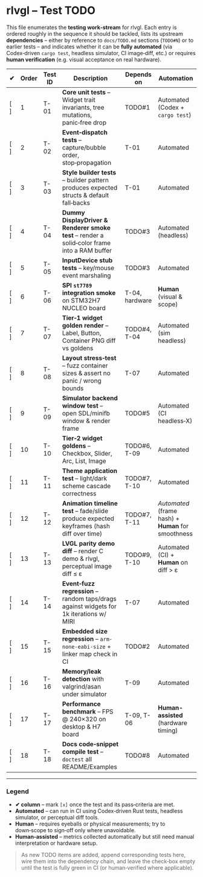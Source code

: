 # rlvgl – Test TODO

This file enumerates the **testing work‑stream** for rlvgl.  Each entry is ordered roughly in the sequence it should be tackled, lists its upstream **dependencies** ­– either by reference to `docs/TODO.md` sections (`TODO#N`) or to earlier tests – and indicates whether it can be **fully automated** (via Codex‑driven `cargo test`, headless simulator, CI image‑diff, etc.) or requires **human verification** (e.g. visual acceptance on real hardware).

| ✔ | Order | Test ID | Description | Depends on | Automation |
|---|-------|---------|-------------|-----------|------------|
| [ ] | 1 | T-01 | **Core unit tests** – Widget trait invariants, tree mutations, panic‑free drop | TODO#1 | Automated (Codex + `cargo test`) |
| [ ] | 2 | T-02 | **Event‑dispatch tests** – capture/bubble order, stop‑propagation | T-01 | Automated |
| [ ] | 3 | T-03 | **Style builder tests** – builder pattern produces expected structs & default fall‑backs | T-01 | Automated |
| [ ] | 4 | T-04 | **Dummy DisplayDriver & Renderer smoke test** – render a solid‑color frame into a RAM buffer | TODO#3 | Automated (headless) |
| [ ] | 5 | T-05 | **InputDevice stub tests** – key/mouse event marshaling | TODO#3 | Automated |
| [ ] | 6 | T-06 | **SPI `st7789` integration smoke** on STM32H7 NUCLEO board | T-04, hardware | **Human** (visual & scope) |
| [ ] | 7 | T-07 | **Tier‑1 widget golden render** – Label, Button, Container PNG diff vs goldens | TODO#4, T-04 | Automated (sim headless) |
| [ ] | 8 | T-08 | **Layout stress‑test** – fuzz container sizes & assert no panic / wrong bounds | T-07 | Automated |
| [ ] | 9 | T-09 | **Simulator backend window test** – open SDL/minifb window & render frame | TODO#5 | Automated (CI headless‑X) |
| [ ] | 10 | T-10 | **Tier‑2 widget goldens** – Checkbox, Slider, Arc, List, Image | TODO#6, T-09 | Automated |
| [ ] | 11 | T-11 | **Theme application test** – light/dark scheme cascade correctness | TODO#7, T-10 | Automated |
| [ ] | 12 | T-12 | **Animation timeline test** – fade/slide produce expected keyframes (hash diff over time) | TODO#7, T-11 | *Automated* (frame hash) + **Human** for smoothness |
| [ ] | 13 | T-13 | **LVGL parity demo diff** – render C demo & rlvgl, perceptual image diff ≤ ε | TODO#9, T-10 | Automated (CI) + **Human** on diff > ε |
| [ ] | 14 | T-14 | **Event‑fuzz regression** – random taps/drags against widgets for 1k iterations w/ MIRI | T-07 | Automated |
| [ ] | 15 | T-15 | **Embedded size regression** – `arm-none-eabi-size` + linker map check in CI | TODO#2 | Automated |
| [ ] | 16 | T-16 | **Memory/leak detection** with valgrind/asan under simulator | T-09 | Automated |
| [ ] | 17 | T-17 | **Performance benchmark** – FPS @ 240×320 on desktop & H7 board | T-09, T-06 | **Human-assisted** (hardware timing) |
| [ ] | 18 | T-18 | **Docs code‑snippet compile test** – `doctest` all README/Examples | TODO#8 | Automated |

---

### Legend
- **✔ column** – mark `[x]` once the test and its pass‑criteria are met.
- **Automated** – can run in CI using Codex‑driven Rust tests, headless simulator, or perceptual diff tools.
- **Human** – requires eyeballs or physical measurements; try to down‑scope to sign‑off only where unavoidable.
- **Human‑assisted** – metrics collected automatically but still need manual interpretation or hardware setup.

> As new TODO items are added, append corresponding tests here, wire them into the dependency chain, and leave the check‑box empty until the test is fully green in CI (or human‑verified where applicable).

